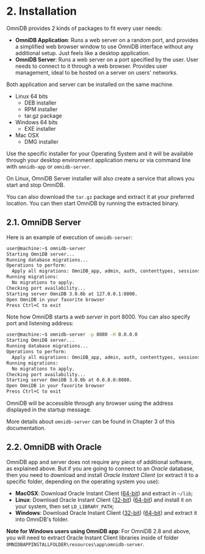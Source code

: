 # 2. Installation

OmniDB provides 2 kinds of packages to fit every user needs:

- **OmniDB Application**: Runs a web server on a random port, and provides a simplified
web browser window to use OmniDB interface without any additional setup. Just feels
like a desktop application.
- **OmniDB Server**: Runs a web server on a port specified by the user. User needs
to connect to it through a web browser. Provides user management, ideal to be hosted
on a server on users' networks.

Both application and server can be installed on the same machine.

- Linux 64 bits
    - DEB installer
    - RPM installer
    - tar.gz package
- Windows 64 bits
    - EXE installer
- Mac OSX
    - DMG installer

Use the specific installer for your Operating System and it will be available
through your desktop environment application menu or via command line with
`omnidb-app` or `omnidb-server`.

On Linux, OmniDB Server installer will also create a service that allows you start
and stop OmniDB.

You can also download the `tar.gz` package and extract it at your preferred location.
You can then start OmniDB by running the extracted binary.

## 2.1. OmniDB Server

Here is an example of execution of `omnidb-server`:

```bash
user@machine:~$ omnidb-server
Starting OmniDB server...
Running database migrations...
Operations to perform:
  Apply all migrations: OmniDB_app, admin, auth, contenttypes, sessions, social_django
Running migrations:
  No migrations to apply.
Checking port availability...
Starting server OmniDB 3.0.0b at 127.0.0.1:8000.
Open OmniDB in your favorite browser
Press Ctrl+C to exit
```

Note how OmniDB starts a *web server* in port 8000. You can also specify port
and listening address:

```bash
user@machine:~$ omnidb-server -p 8080 -H 0.0.0.0
Starting OmniDB server...
Running database migrations...
Operations to perform:
  Apply all migrations: OmniDB_app, admin, auth, contenttypes, sessions, social_django
Running migrations:
  No migrations to apply.
Checking port availability...
Starting server OmniDB 3.0.0b at 0.0.0.0:8080.
Open OmniDB in your favorite browser
Press Ctrl+C to exit
```

OmniDB will be accessible through any browser using the address displayed in the startup
message.

More details about `omnidb-server` can be found in Chapter 3 of this documentation.

## 2.2. OmniDB with Oracle

OmniDB app and server does not require any piece of additional software, as
explained above. But if you are going to connect to an *Oracle* database, then
you need to download and install *Oracle Instant Client* (or extract it to a
specific folder, depending on the operating system you use):

- **MacOSX**: Download Oracle Instant Client
([64-bit](http://www.oracle.com/technetwork/topics/intel-macsoft-096467.html))
and extract in `~/lib`;
- **Linux**: Download Oracle Instant Client
([32-bit](http://www.oracle.com/technetwork/topics/linuxsoft-082809.html))
([64-bit](http://www.oracle.com/technetwork/topics/linuxx86-64soft-092277.html))
and install it on your system, then set `LD_LIBRARY_PATH`;
- **Windows**: Download Oracle Instant Client
([32-bit](http://www.oracle.com/technetwork/topics/winsoft-085727.html))
([64-bit](http://www.oracle.com/technetwork/topics/winx64soft-089540.html)) and
extract it into OmniDB's folder.

**Note for Windows users using OmniDB app**: For OmniDB 2.8 and above, you will
need to extract Oracle Instant Client libraries inside of folder
`OMNIDBAPPINSTALLFOLDER\resources\app\omnidb-server`.
